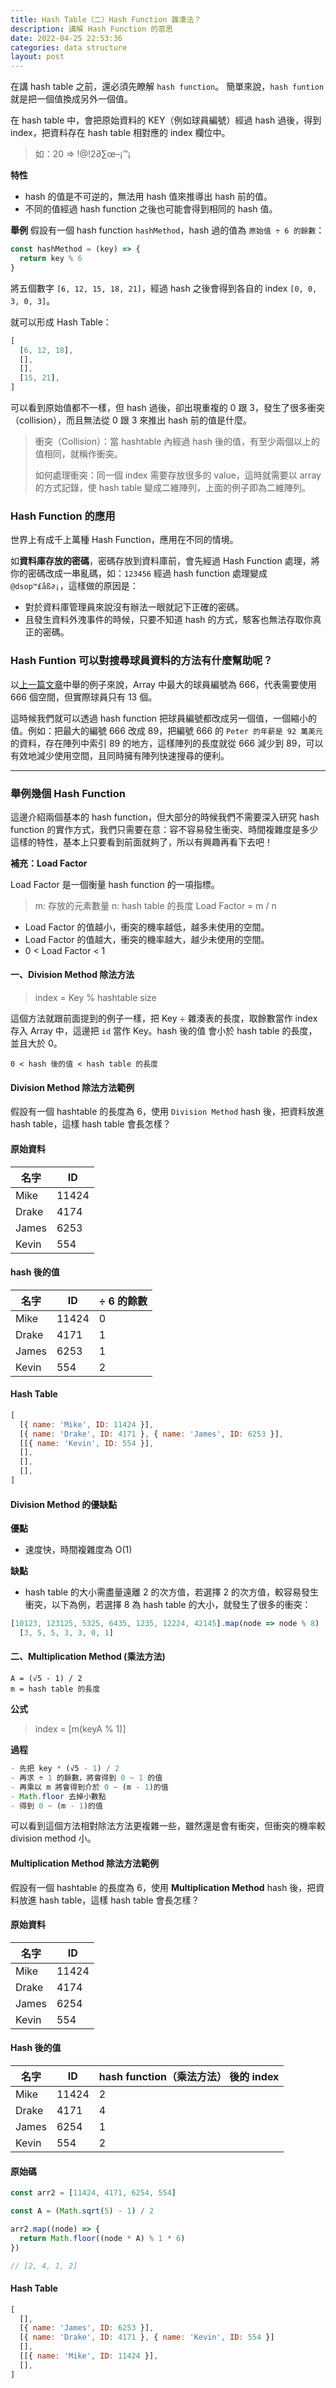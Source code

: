 ```yaml
---
title: Hash Table（二）Hash Function 雜湊法？
description: 講解 Hash Function 的意思
date: 2022-04-25 22:53:36
categories: data structure
layout: post
---
```

在講 hash table 之前，還必須先瞭解 `hash function`。
簡單來說，`hash funtion` 就是把一個值換成另外一個值。

在 hash table 中，會把原始資料的 KEY（例如球員編號）經過 hash 過後，得到 index，把資料存在 hash table 相對應的 index 欄位中。

>如：20 => !@!2∂∑œ–¡™¡

**特性**

- hash 的值是不可逆的，無法用 hash 值來推導出 hash 前的值。
- 不同的值經過 hash function 之後也可能會得到相同的 hash 值。

**舉例**
假設有一個 hash function `hashMethod`，hash 過的值為 `原始值 ÷ 6 的餘數`：

```js
const hashMethod = (key) => {
  return key % 6
}
```

將五個數字 `[6, 12, 15, 18, 21]`，經過 hash 之後會得到各自的 index `[0, 0, 3, 0, 3]`。

就可以形成 Hash Table：

```js
[
  [6, 12, 18],
  [],
  [],
  [15, 21],
]
```

可以看到原始值都不一樣，但 hash 過後，卻出現重複的 0 跟 3，發生了很多衝突（collision），而且無法從 0 跟 3 來推出 hash 前的值是什麼。

>衝突（Collision）：當 hashtable 內經過 hash 後的值，有至少兩個以上的值相同，就稱作衝突。
>
>如何處理衝突：同一個 index 需要存放很多的 value，這時就需要以 array 的方式記錄，使 hash table 變成二維陣列，上面的例子即為二維陣列。

### Hash Function 的應用

世界上有成千上萬種 Hash Function，應用在不同的情境。

如**資料庫存放的密碼**，密碼存放到資料庫前，會先經過 Hash Function 處理，將你的密碼改成一串亂碼，如：`123456` 經過 hash function 處理變成 `@dsop™£åß∂¡`，這樣做的原因是：

- 對於資料庫管理員來說沒有辦法一眼就記下正確的密碼。
- 且發生資料外洩事件的時候，只要不知道 hash 的方式，駭客也無法存取你真正的密碼。

### Hash Funtion 可以對搜尋球員資料的方法有什麼幫助呢？

以[上一篇文章](http://localhost:4000/blog.rock070/2022/04/22/hash-table-1/#%E4%BA%8C%E3%80%81%E4%BD%BF%E7%B7%A8%E8%99%9F%E8%88%87%E7%B4%A2%E5%BC%95%E7%9B%B8%E5%90%8C%EF%BC%9A)中舉的例子來說，Array 中最大的球員編號為 666，代表需要使用 666 個空間，但實際球員只有 13 個。

這時候我們就可以透過 hash function 把球員編號都改成另一個值，一個縮小的值。例如：把最大的編號 666 改成 89，把編號 666 的 `Peter 的年薪是 92 萬美元` 的資料，存在陣列中索引 89 的地方，這樣陣列的長度就從 666 減少到 89，可以有效地減少使用空間，且同時擁有陣列快速搜尋的便利。

---

### **舉例幾個 Hash Function**

這邊介紹兩個基本的 hash function，但大部分的時候我們不需要深入研究 hash function 的實作方式，我們只需要在意：容不容易發生衝突、時間複雜度是多少這樣的特性，基本上只要看到前面就夠了，所以有興趣再看下去吧！

**補充：Load Factor**

Load Factor 是一個衡量 hash function 的一項指標。

>m: 存放的元素數量
>n: hash table 的長度
>Load Factor = m / n

- Load Factor 的值越小，衝突的機率越低，越多未使用的空間。
- Load Factor 的值越大，衝突的機率越大，越少未使用的空間。
- 0 < Load Factor < 1

#### **一、Division Method 除法方法**

>index = Key % hashtable size

這個方法就跟前面提到的例子一樣，把 Key ÷ 雜湊表的長度，取餘數當作 index 存入 Array 中，這邊把 `id` 當作 Key。hash 後的值 會小於 hash table 的長度，並且大於 0。

```
0 < hash 後的值 < hash table 的長度
```

#### Division Method 除法方法範例

假設有一個 hashtable 的長度為 6，使用 `Division Method` hash 後，把資料放進 hash table，這樣 hash table 會長怎樣？

#### **原始資料**

| 名字 | ID |
| ----- | ----- |
| Mike  |  11424 |
| Drake  |  4174 |
| James  |  6253 |
| Kevin  |  554 |

#### **hash 後的值**

| 名字    |   ID   | ÷ 6 的餘數 |
|  ----- |  ----- |   -----   |
| Mike   |  11424 |     0     |
| Drake  |  4171  |     1     |
| James  |  6253  |     1     |
| Kevin  |  554   |     2     |

#### **Hash Table**

```js
[
  [{ name: 'Mike', ID: 11424 }],
  [{ name: 'Drake', ID: 4171 }, { name: 'James', ID: 6253 }],
  [[{ name: 'Kevin', ID: 554 }],
  [],
  [],
  [],
]
```

#### Division Method 的優缺點

**優點**

- 速度快，時間複雜度為 O(1)

**缺點**

- hash table 的大小需盡量遠離 2 的次方值，若選擇 2 的次方值，較容易發生衝突，以下為例，若選擇 8 為 hash table 的大小，就發生了很多的衝突：

```js
[10123, 123125, 5325, 6435, 1235, 12224, 42145].map(node => node % 8)
  [3, 5, 5, 3, 3, 0, 1]
```

#### **二、Multiplication Method (乘法方法)**

```
A = (√5 - 1) / 2
m = hash table 的長度
```

**公式**

>index = [m(keyA % 1)]

**過程**

```js
- 先把 key * (√5 - 1) / 2
- 再求 ÷ 1 的餘數，將會得到 0 ~ 1 的值
- 再乘以 m 將會得到介於 0 ~ (m - 1)的值
- Math.floor 去掉小數點
- 得到 0 ~ (m - 1)的值
```

可以看到這個方法相對除法方法更複雜一些，雖然還是會有衝突，但衝突的機率較 division method 小。

#### Multiplication Method 除法方法範例

假設有一個 hashtable 的長度為 6，使用 **Multiplication Method** hash 後，把資料放進 hash table，這樣 hash table 會長怎樣？

#### **原始資料**

| 名字 | ID |
| ----- | ----- |
| Mike  |  11424 |
| Drake  |  4174 |
| James  |  6254 |
| Kevin  |  554 |

#### **Hash 後的值**

| 名字    |   ID   | hash function（乘法方法） 後的 index |
|  ----- |  ----- |   -----   |
| Mike   |  11424 |     2     |
| Drake  |  4171  |     4     |
| James  |  6254  |     1     |
| Kevin  |  554   |     2     |

#### **原始碼**

```js
const arr2 = [11424, 4171, 6254, 554]

const A = (Math.sqrt(5) - 1) / 2

arr2.map((node) => {
  return Math.floor((node * A) % 1 * 6)
})

// [2, 4, 1, 2]
```

#### **Hash Table**

```js
[
  [],
  [{ name: 'James', ID: 6253 }],
  [{ name: 'Drake', ID: 4171 }, { name: 'Kevin', ID: 554 }]
  [],
  [[{ name: 'Mike', ID: 11424 }],
  [],
]
```
